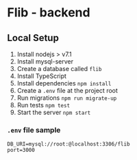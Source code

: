 # Flib - backend

## Local Setup
1. Install nodejs > v7.1 
1. Install mysql-server
1. Create a database called `flib`
1. Install TypeScript
1. Install dependencies `npm install`
1. Create a `.env` file at the project root
1. Run migrations `npm run migrate-up`
1. Run tests `npm test`
1. Start the server `npm start`

### `.env` file sample

```
DB_URI=mysql://root:@localhost:3306/flib
port=3000
```
